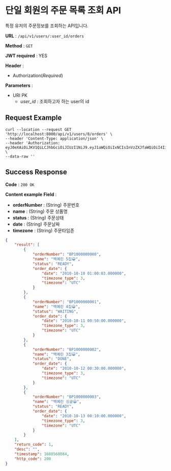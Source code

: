 # 단일 회원의 주문 목록 조회 API
특정 유저의 주문정보를 조회하는 API입니다.

**URL** : `/api/v1/users/:user_id/orders`

**Method** : `GET`

**JWT required** : YES

**Header** :
- Authorization(*Required*)

**Parameters** :
- URI PK
  - *user_id* : 조회하고자 하는 user의 id

## Request Example
```shell
curl --location --request GET 'http://localhost:8000/api/v1/users/8/orders' \
--header 'Content-Type: application/json' \
--header 'Authorization: eyJ0eXAiOiJKV1QiLCJhbGciOiJIUzI1NiJ9.eyJ1aWQiOiIxNCIsInVzZXJfaWQiOiI4IiwiZXhwaXJlZF90aW1lIjoxNjA4NTY5MDE2fQ.XW1f_dSvCkZP4TJOoFvl8f9_afO4GS9UMJ89K2PYPP0' \
--data-raw ''
```

## Success Response
**Code** : `200 OK`

**Content example**
**Field** : 
  - **orderNumber** : (String) 주문번호
  - **name** : (String) 주문 상품명
  - **status** : (String) 주문상태
  - **date** : (String)  주문날짜
  - **timezone** : (String) 주문타임존
    
```json
{
    "result": [
        {
            "orderNumber": "BP1000000000",
            "name": "백예린 5집😀",
            "status": "READY",
            "order_date": {
                "date": "2010-10-10 01:00:03.000000",
                "timezone_type": 3,
                "timezone": "UTC"
            }
        },
        {
            "orderNumber": "BP1000000001",
            "name": "백예린 4집😀",
            "status": "WAITING",
            "order_date": {
                "date": "2010-10-11 00:50:00.000000",
                "timezone_type": 3,
                "timezone": "UTC"
            }
        },
        {
            "orderNumber": "BP1000000002",
            "name": "백예린 3집😀",
            "status": "DONE",
            "order_date": {
                "date": "2010-10-12 00:30:00.000000",
                "timezone_type": 3,
                "timezone": "UTC"
            }
        },
        {
            "orderNumber": "BP1000000003",
            "name": "백예린 싱글😀",
            "status": "READY",
            "order_date": {
                "date": "2010-10-13 00:10:00.000000",
                "timezone_type": 3,
                "timezone": "UTC"
            }
        }
    ],
    "return_code": 1,
    "desc": "",
    "timestamp": 1608568084,
    "http_code": 200
}
```
